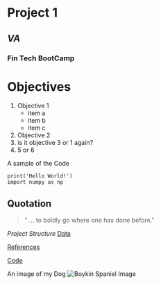 # Project 1

## *VA*

### **Fin Tech BootCamp**

# Objectives 

1. Objective 1
	* item a
	* item b
	* item c
1. Objective 2
2. is it objective 3 or 1 again?
2. 5 or 6

A sample of the Code
```
print('Hello World!')
import numpy as np
```

Quotation
---
> " ... to boldly go where one has done before."

*Project Structure*
[Data](data/)

[References](references/)

[Code](code/)

An image of my Dog
![Boykin Spaniel Image](https://labs.feinberg.northwestern.edu/achorniy/images/3042.jpg)
